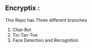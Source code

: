 ## Encryptix :
This Repo has Three different branches <br>
1. Chat-Bot <br>
2. Tic-Tac-Toe <br>
3. Face Detection and Recognition <br>

